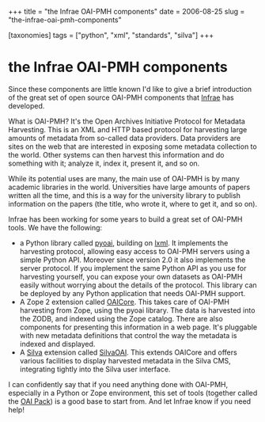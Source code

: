 +++
title = "the Infrae OAI-PMH components"
date = 2006-08-25
slug = "the-infrae-oai-pmh-components"

[taxonomies]
tags = ["python", "xml", "standards", "silva"]
+++

# the Infrae OAI-PMH components

Since these components are little known I'd like to give a brief
introduction of the great set of open source OAI-PMH components that
[Infrae](http://www.infrae.com) has developed.

What is OAI-PMH? It's the Open Archives
Initiative Protocol for Metadata Harvesting. This is an XML and HTTP
based protocol for harvesting large amounts of metadata from so-called
data providers. Data providers are sites on the web that are interested
in exposing some metadata collection to the world. Other systems can
then harvest this information and do something with it; analyze it,
index it, present it, and so on.

While its potential uses are many, the main use of OAI-PMH is by many
academic libraries in the world. Universities have large amounts of
papers written all the time, and this is a way for the university
library to publish information on the papers (the title, who wrote it,
where to get it, and so on).

Infrae has been working for some years to build a great set of OAI-PMH
tools. We have the following:

- a Python library called [pyoai](https://infrae.com/download/oaipmh), building
  on [lxml](https://lxml.de). It implements the harvesting protocol, allowing
  easy access to OAI-PMH servers using a simple Python API. Moreover since
  version 2.0 it also implements the server protocol. If you implement the same
  Python API as you use for harvesting yourself, you can expose your own
  datasets as OAI-PMH easily without worrying about the details of the
  protocol. This library can be deployed by any Python application that needs
  OAI-PMH support.
- A Zope 2 extension called [OAICore](https://infrae.com/download/oaicore).
  This takes care of OAI-PMH harvesting from Zope, using the pyoai library. The
  data is harvested into the ZODB, and indexed using the Zope catalog. There
  are also components for presenting this information in a web page. It's
  pluggable with new metadata definitions that control the way the metadata is
  indexed and displayed.
- A [Silva](https://infrae.com/products/silva) extension called
  [SilvaOAI](https://infrae.com/download/oai/silvaoai). This extends OAICore
  and offers various facilities to display harvested metadata in the Silva CMS,
  integrating tightly into the Silva user interface.

I can confidently say that if you need anything done with OAI-PMH,
especially in a Python or Zope environment, this set of tools (together
called the [OAI Pack](http://www.infrae.com/products/oaipack)) is a good
base to start from. And let Infrae know if you need help!
